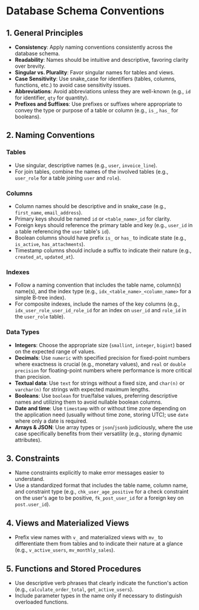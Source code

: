 # Database Schema Conventions

## 1. General Principles

- **Consistency**: Apply naming conventions consistently across the database schema.
- **Readability**: Names should be intuitive and descriptive, favoring clarity over brevity.
- **Singular vs. Plurality**: Favor singular names for tables and views.
- **Case Sensitivity**: Use snake_case for identifiers (tables, columns, functions, etc.) to avoid case sensitivity issues.
- **Abbreviations**: Avoid abbreviations unless they are well-known (e.g., `id` for identifier, `qty` for quantity).
- **Prefixes and Suffixes**: Use prefixes or suffixes where appropriate to convey the type or purpose of a table or column (e.g., `is_`, `has_` for booleans).

## 2. Naming Conventions

### Tables

- Use singular, descriptive names (e.g., `user`, `invoice_line`).
- For join tables, combine the names of
  the involved tables (e.g., `user_role` for a table joining `user` and `role`).

### Columns

- Column names should be descriptive and in snake_case (e.g., `first_name`, `email_address`).
- Primary keys should be named `id` or `<table_name>_id` for clarity.
- Foreign keys should reference the primary table and key (e.g., `user_id` in a table referencing the `user` table's `id`).
- Boolean columns should have prefix `is_` or `has_` to indicate state (e.g., `is_active`, `has_attachments`).
- Timestamp columns should include a suffix to indicate their nature (e.g., `created_at`, `updated_at`).

### Indexes

- Follow a naming convention that includes the table name, column(s) name(s), and the index type (e.g., `idx_<table_name>_<column_name>` for a simple B-tree index).
- For composite indexes, include the names of the key columns (e.g., `idx_user_role_user_id_role_id` for an index on `user_id` and `role_id` in the `user_role` table).

### Data Types

- **Integers**: Choose the appropriate size (`smallint`, `integer`, `bigint`) based on the expected range of values.
- **Decimals**: Use `numeric` with specified precision for fixed-point numbers where exactness is crucial (e.g., monetary values), and `real` or `double precision` for floating-point numbers where performance is more critical than precision.
- **Textual data**: Use `text` for strings without a fixed size, and `char(n)` or `varchar(n)` for strings with expected maximum lengths.
- **Booleans**: Use `boolean` for true/false values, preferring descriptive names and utilizing them to avoid nullable boolean columns.
- **Date and time**: Use `timestamp` with or without time zone depending on the application need (usually without time zone, storing UTC); use `date` where only a date is required.
- **Arrays & JSON**: Use array types or `json`/`jsonb` judiciously, where the use case specifically benefits from their versatility (e.g., storing dynamic attributes).

## 3. Constraints

- Name constraints explicitly to make error messages easier to understand.
- Use a standardized format that includes the table name, column name, and constraint type (e.g., `chk_user_age_positive` for a check constraint on the user's age to be positive, `fk_post_user_id` for a foreign key on `post.user_id`).

## 4. Views and Materialized Views

- Prefix view names with `v_` and materialized views with `mv_` to differentiate them from tables and to indicate their nature at a glance (e.g., `v_active_users`, `mv_monthly_sales`).

## 5. Functions and Stored Procedures

- Use descriptive verb phrases that clearly indicate the function's action (e.g., `calculate_order_total`, `get_active_users`).
- Include parameter types in the name only if necessary to distinguish overloaded functions.
